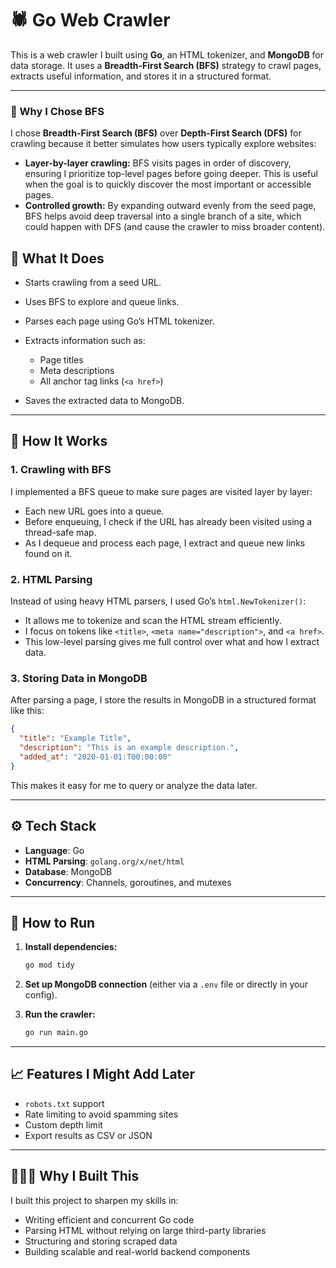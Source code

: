 # 🕷️ Go Web Crawler

This is a  web crawler I built using **Go**, an HTML tokenizer, and **MongoDB** for data storage. It uses a **Breadth-First Search (BFS)** strategy to crawl pages, extracts useful information, and stores it in a structured format.

---

### 🧭 Why I Chose BFS

I chose **Breadth-First Search (BFS)** over **Depth-First Search (DFS)** for crawling because it better simulates how users typically explore websites:

- **Layer-by-layer crawling:** BFS visits pages in order of discovery, ensuring I prioritize top-level pages before going deeper. This is useful when the goal is to quickly discover the most important or accessible pages.
- **Controlled growth:** By expanding outward evenly from the seed page, BFS helps avoid deep traversal into a single branch of a site, which could happen with DFS (and cause the crawler to miss broader content).


## 📌 What It Does

* Starts crawling from a seed URL.
* Uses BFS to explore and queue links.
* Parses each page using Go’s HTML tokenizer.
* Extracts information such as:

  * Page titles
  * Meta descriptions
  * All anchor tag links (`<a href>`)
* Saves the extracted data to MongoDB.

---

## 🧠 How It Works

### 1. **Crawling with BFS**

I implemented a BFS queue to make sure pages are visited layer by layer:

* Each new URL goes into a queue.
* Before enqueuing, I check if the URL has already been visited using a thread-safe map.
* As I dequeue and process each page, I extract and queue new links found on it.

### 2. **HTML Parsing**

Instead of using heavy HTML parsers, I used Go’s `html.NewTokenizer()`:

* It allows me to tokenize and scan the HTML stream efficiently.
* I focus on tokens like `<title>`, `<meta name="description">`, and `<a href>`.
* This low-level parsing gives me full control over what and how I extract data.

### 3. **Storing Data in MongoDB**

After parsing a page, I store the results in MongoDB in a structured format like this:

```json
{
  "title": "Example Title",
  "description": "This is an example description.",
  "added_at": "2020-01-01:T00:00:00"
}
```

This makes it easy for me to query or analyze the data later.

---

## ⚙️ Tech Stack

* **Language**: Go
* **HTML Parsing**: `golang.org/x/net/html`
* **Database**: MongoDB
* **Concurrency**: Channels, goroutines, and mutexes

---

## 🚀 How to Run

1. **Install dependencies:**

   ```bash
   go mod tidy
   ```

2. **Set up MongoDB connection** (either via a `.env` file or directly in your config).

3. **Run the crawler:**

   ```bash
   go run main.go
   ```

---

## 📈 Features I Might Add Later

* `robots.txt` support
* Rate limiting to avoid spamming sites
* Custom depth limit
* Export results as CSV or JSON

---

## 🙋🏽‍♂️ Why I Built This

I built this project to sharpen my skills in:

* Writing efficient and concurrent Go code
* Parsing HTML without relying on large third-party libraries
* Structuring and storing scraped data
* Building scalable and real-world backend components
